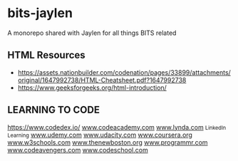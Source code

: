 # bits-jaylen
A monorepo shared with Jaylen for all things BITS related

## HTML Resources

- <https://assets.nationbuilder.com/codenation/pages/33899/attachments/original/1647992738/HTML-Cheatsheet.pdf?1647992738>
- <https://www.geeksforgeeks.org/html-introduction/>

## LEARNING TO CODE

https://www.codedex.io/
www.codeacademy.com
www.lynda.com <small>LinkedIn Learning</small>
www.udemy.com
www.udacity.com
www.coursera.org
www.w3schools.com
www.thenewboston.org
www.programmr.com
www.codeavengers.com
www.codeschool.com